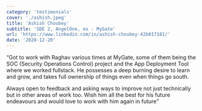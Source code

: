 ```yaml
---
category: 'testimonials'
cover: './ashish.jpeg'
title: 'Ashish Choubey'
subtitle: 'SDE 2, AngelOne, ex - MyGate'
url: 'https://www.linkedin.com/in/ashish-choubey-42b017181/'
date: '2020-12-20'
---
```


“Got to work with Raghav various times at MyGate, some of them being the SOC (Security Operations Control) project and the App Deployment Tool where we worked fullstack. He possesses a deep burning desire to learn and grow, and takes full ownership of things even when things go south. 

Always open to feedback and asking ways to improve not just technically but in other areas of work too. Wish him all the best for his future endeavours and would love to work with him again in future”
